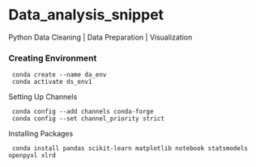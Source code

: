# Data_analysis_snippet
Python Data Cleaning |  Data Preparation | Visualization


### Creating Environment


     conda create --name da_env
     conda activate ds_env1
     
  Setting Up Channels
     
     conda config --add channels conda-forge
     conda config --set channel_priority strict
     
  Installing Packages
     
     conda install pandas scikit-learn matplotlib notebook statsmodels openpyxl xlrd
     
